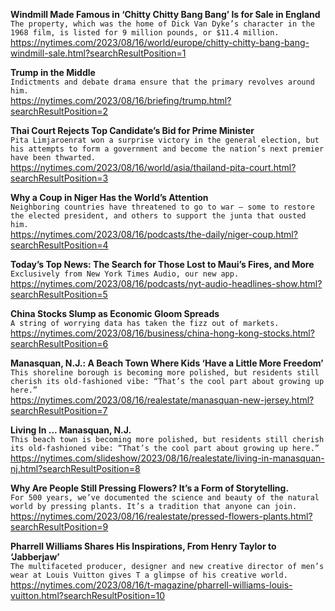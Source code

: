 **Windmill Made Famous in ‘Chitty Chitty Bang Bang’ Is for Sale in England**\
`The property, which was the home of Dick Van Dyke’s character in the 1968 film, is listed for 9 million pounds, or $11.4 million.`\
https://nytimes.com/2023/08/16/world/europe/chitty-chitty-bang-bang-windmill-sale.html?searchResultPosition=1

**Trump in the Middle**\
`Indictments and debate drama ensure that the primary revolves around him.`\
https://nytimes.com/2023/08/16/briefing/trump.html?searchResultPosition=2

**Thai Court Rejects Top Candidate’s Bid for Prime Minister**\
`Pita Limjaroenrat won a surprise victory in the general election, but his attempts to form a government and become the nation’s next premier have been thwarted.`\
https://nytimes.com/2023/08/16/world/asia/thailand-pita-court.html?searchResultPosition=3

**Why a Coup in Niger Has the World’s Attention**\
`Neighboring countries have threatened to go to war — some to restore the elected president, and others to support the junta that ousted him.`\
https://nytimes.com/2023/08/16/podcasts/the-daily/niger-coup.html?searchResultPosition=4

**Today’s Top News: The Search for Those Lost to Maui’s Fires, and More**\
`Exclusively from New York Times Audio, our new app.`\
https://nytimes.com/2023/08/16/podcasts/nyt-audio-headlines-show.html?searchResultPosition=5

**China Stocks Slump as Economic Gloom Spreads**\
`A string of worrying data has taken the fizz out of markets.`\
https://nytimes.com/2023/08/16/business/china-hong-kong-stocks.html?searchResultPosition=6

**Manasquan, N.J.: A Beach Town Where Kids ‘Have a Little More Freedom’**\
`This shoreline borough is becoming more polished, but residents still cherish its old-fashioned vibe: “That’s the cool part about growing up here.”`\
https://nytimes.com/2023/08/16/realestate/manasquan-new-jersey.html?searchResultPosition=7

**Living In ... Manasquan, N.J.**\
`This beach town is becoming more polished, but residents still cherish its old-fashioned vibe: “That’s the cool part about growing up here.”`\
https://nytimes.com/slideshow/2023/08/16/realestate/living-in-manasquan-nj.html?searchResultPosition=8

**Why Are People Still Pressing Flowers? It’s a Form of Storytelling.**\
`For 500 years, we’ve documented the science and beauty of the natural world by pressing plants. It’s a tradition that anyone can join.`\
https://nytimes.com/2023/08/16/realestate/pressed-flowers-plants.html?searchResultPosition=9

**Pharrell Williams Shares His Inspirations, From Henry Taylor to ‘Jabberjaw’**\
`The multifaceted producer, designer and new creative director of men’s wear at Louis Vuitton gives T a glimpse of his creative world.`\
https://nytimes.com/2023/08/16/t-magazine/pharrell-williams-louis-vuitton.html?searchResultPosition=10

